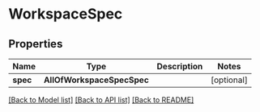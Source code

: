 # WorkspaceSpec

## Properties
Name | Type | Description | Notes
------------ | ------------- | ------------- | -------------
**spec** | **AllOfWorkspaceSpecSpec** |  | [optional] 

[[Back to Model list]](../README.md#documentation-for-models) [[Back to API list]](../README.md#documentation-for-api-endpoints) [[Back to README]](../README.md)

